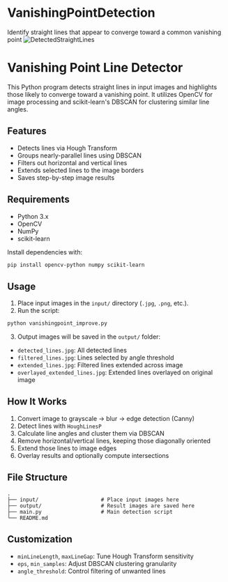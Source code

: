 # VanishingPointDetection
Identify straight lines that appear to converge toward a common vanishing point
![DetectedStraightLines](output/.jpg)

# Vanishing Point Line Detector

This Python program detects straight lines in input images and highlights those likely to converge toward a vanishing point. It utilizes OpenCV for image processing and scikit-learn's DBSCAN for clustering similar line angles.

## Features

- Detects lines via Hough Transform  
- Groups nearly-parallel lines using DBSCAN  
- Filters out horizontal and vertical lines  
- Extends selected lines to the image borders  
- Saves step-by-step image results

## Requirements

- Python 3.x  
- OpenCV  
- NumPy  
- scikit-learn

Install dependencies with:

```bash
pip install opencv-python numpy scikit-learn
````

## Usage

1. Place input images in the `input/` directory (`.jpg`, `.png`, etc.).
2. Run the script:

```bash
python vanishingpoint_improve.py
```

3. Output images will be saved in the `output/` folder:

* `detected_lines.jpg`: All detected lines
* `filtered_lines.jpg`: Lines selected by angle threshold
* `extended_lines.jpg`: Filtered lines extended across image
* `overlayed_extended_lines.jpg`: Extended lines overlayed on original image

## How It Works

1. Convert image to grayscale → blur → edge detection (Canny)
2. Detect lines with `HoughLinesP`
3. Calculate line angles and cluster them via DBSCAN
4. Remove horizontal/vertical lines, keeping those diagonally oriented
5. Extend those lines to image edges
6. Overlay results and optionally compute intersections

## File Structure

```
.
├── input/                    # Place input images here
├── output/                   # Result images are saved here
├── main.py                   # Main detection script
└── README.md
```

## Customization

* `minLineLength`, `maxLineGap`: Tune Hough Transform sensitivity
* `eps`, `min_samples`: Adjust DBSCAN clustering granularity
* `angle_threshold`: Control filtering of unwanted lines


